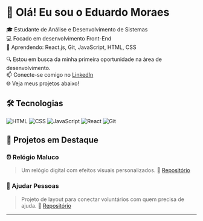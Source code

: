 # 👋 Olá! Eu sou o Eduardo Moraes

🎓 Estudante de Análise e Desenvolvimento de Sistemas  
💻 Focado em desenvolvimento Front-End  
🚀 Aprendendo: React.js, Git, JavaScript, HTML, CSS  

🔍 Estou em busca da minha primeira oportunidade na área de desenvolvimento.  
📫 Conecte-se comigo no [LinkedIn](https://www.linkedin.com/in/seu-link-aqui)  
🌐 Veja meus projetos abaixo!

## 🛠️ Tecnologias
![HTML](https://img.shields.io/badge/-HTML5-E34F26?logo=html5&logoColor=fff)
![CSS](https://img.shields.io/badge/-CSS3-1572B6?logo=css3&logoColor=fff)
![JavaScript](https://img.shields.io/badge/-JavaScript-F7DF1E?logo=javascript&logoColor=000)
![React](https://img.shields.io/badge/-React-61DAFB?logo=react&logoColor=000)
![Git](https://img.shields.io/badge/-Git-F05032?logo=git&logoColor=fff)

## 📌 Projetos em Destaque

### ⏰ Relógio Maluco
> Um relógio digital com efeitos visuais personalizados.
🔗 [Repositório](https://github.com/EduardoMoraess/relogio_maluco)

### 🤝 Ajudar Pessoas
> Projeto de layout para conectar voluntários com quem precisa de ajuda.
🔗 [Repositório](https://github.com/EduardoMoraess/ajudar-pessoas)

---
